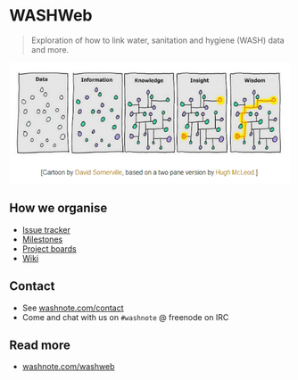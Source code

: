 # WASHWeb

> Exploration of how to link water, sanitation and hygiene (WASH) data and more.

![Knowledge, Insight and Wisdow](./static/kiw.png)

## How we organise

* [Issue tracker](https://github.com/nickdickinson/WASHWeb/issues)
* [Milestones](https://github.com/nickdickinson/WASHWeb/milestones)
* [Project boards](https://github.com/nickdickinson/WASHWeb/projects)
* [Wiki](https://github.com/nickdickinson/WASHWeb/wiki)

## Contact

* See [washnote.com/contact](https://washnote.com/contact)
* Come and chat with us on `#washnote` @ freenode on IRC

## Read more

* [washnote.com/washweb](https://washnote.com/washweb)
